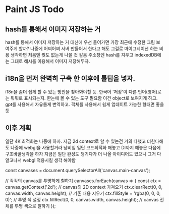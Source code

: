 # Paint JS Todo



## hash를 통해서 이미지 저장하는 거
hash를 통해서 이미지 저장하는 거 대신에
우선 들어가면 가장 최근에 수정한 그림 보여주게 할까?
나중에 어찌어찌 서버 만들어서 한다고 해도 그걸로 마이그레이션 하는 비용 생각하면 처음엔 뭣도 없는게 나을 것 같음
주소창엔 hash를 지우고 indexedDB에는 그대로 해시를 이용해서 이미지 저장해두자.

## i18n을 먼저 완벽히 구축 한 이후에 툴팁을 넣자.
i18n을 좀더 쉽게 할 수 있는 방안을 찾아봐야할 듯.
한국어 '저장'이 다른 언어(영어)로는 뭐뭐로 표시되는지. 한눈에 볼 수 있는 도구 필요함
  이건 object로 보여지게 하고. gpt를 사용해서 자유롭게 변역하고. 객체를 사용해서 쉽게 업데이트 가능한 형태면 좋을 듯

## 이후 계획
일단 4K 최적화는 나중에 하자.
지금 2d context로 할 수 있는건 거의 다했고 더한다해도 나중에 webgl을 사용할거라 낭비임
일단 코드최적화 해놓고 DI까지 해놓은 다음에 구조바꿀생각을 하자
지금은 일단 완성도 챙기다가 더 나올 아이디어도 있으니 그거 다 알고나서 webgl 적용시킬 생각 해야함





const canvases = document.querySelectorAll('canvas.main-canvas');

// 각각의 canvas를 투명하게 칠하기
canvases.forEach(canvas => {
  const ctx = canvas.getContext('2d'); // canvas의 2D context 가져오기
  ctx.clearRect(0, 0, canvas.width, canvas.height); // 기존 내용 지우기
  ctx.fillStyle = 'rgba(0, 0, 0, 0)'; // 투명 색 설정
  ctx.fillRect(0, 0, canvas.width, canvas.height); // canvas 전체를 투명 색으로 칠하기
});